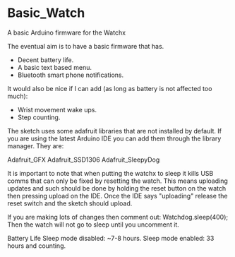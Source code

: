 # Basic_Watch
A basic Arduino firmware for the Watchx

The eventual aim is to have a basic firmware that has. 
- Decent battery life.
- A basic text based menu.
- Bluetooth smart phone notifications.

It would also be nice if I can add (as long as battery is not affected too much):
- Wrist movement wake ups.
- Step counting.

The sketch uses some adafruit libraries that are not installed by default. If you are using the
latest Arduino IDE you can add them through the library manager. They are:

Adafruit_GFX
Adafruit_SSD1306
Adafruit_SleepyDog

It is important to note that when putting the watchx to sleep it kills USB comms that can only be fixed by resetting the watch.
This means uploading updates and such should be done by holding the reset button on the watch then pressing upload on the IDE.
Once the IDE says "uploading" release the reset switch and the sketch should upload.

If you are making lots of changes then comment out:
Watchdog.sleep(400);
Then the watch will not go to sleep until you uncomment it.

Battery Life
Sleep mode disabled: ~7-8 hours.
Sleep mode enabled:  33 hours and counting.